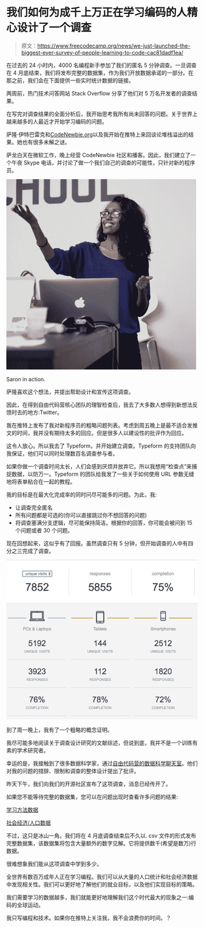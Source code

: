 # 我们如何为成千上万正在学习编码的人精心设计了一个调查

> 原文：<https://www.freecodecamp.org/news/we-just-launched-the-biggest-ever-survey-of-people-learning-to-code-cac81dadf1ea/>

在过去的 24 小时内，4000 名编程新手参加了我们的匿名 5 分钟调查。一旦调查在 4 月底结束，我们将发布完整的数据集，作为我们开放数据承诺的一部分。在那之前，我们会在下面提供一些实时统计数据的链接。

两周前，热门技术问答网站 Stack Overflow 分享了他们对 5 万名开发者的调查结果。

在写完对调查结果的全面分析后，我开始思考我所有尚未回答的问题。关于世界上越来越多的人最近才开始学习编码的问题。

萨隆·伊特巴雷克和[CodeNewbie.org](http://codenewbie.org)以及我开始在推特上来回谈论堆栈溢出的结果。她也有很多未解之谜。

萨龙白天在微软工作，晚上经营 CodeNewbie 社区和播客。因此，我们建立了一个午夜 Skype 电话，并讨论了做一个我们自己的调查的可能性，只针对新的程序员。

![1*z_o_FaoAAWXUvhod3h5rRQ](img/aac2e70b9f8b6f5b4b6ea7bb23f94110.png)

Saron in action.

萨隆喜欢这个想法，并提出帮助设计和宣传这项调查。

因此，在得到自由代码营核心团队的理智检查后，我去了大多数人想得到新想法反馈时去的地方:Twitter。

我在推特上发布了我对新程序员的粗略问题列表。考虑到周五晚上是最不适合发推文的时间，我并没有期待太多的回应。但是很多人以建设性的批评作为回应。

这令人放心。所以我去了 Typeform，并开始建立调查。Typeform 的支持团队向我保证，他们可以同时处理数百名调查参与者。

如果你做一个调查时间太长，人们会感到厌烦并放弃它。所以我想用“检查点”来捕捉数据，以防万一。Typeform 的团队给我发了一些关于如何使用 URL 参数无缝地将表单粘合在一起的教程。

我的目标是在最大化完成率的同时问尽可能多的问题。为此，我:

*   让调查完全匿名
*   所有问题都是可选的(你可以直接跳过你不想回答的问题)
*   将调查塞满分支逻辑，尽可能保持简洁。根据你的回答，你可能会被问到 15 个问题或者 30 个问题。

现在回想起来，这似乎有了回报。虽然调查只有 5 分钟，但开始调查的人中有四分之三完成了调查。

![1*nkbXS7Q-0iURdkvuhFmddg](img/f38ec5d297178543a76c98b92087f29d.png)

到了周一晚上，我有了一个粗略的概念证明。

我尽可能多地阅读关于调查设计研究的文献综述，但说到底，我并不是一个训练有素的学术研究者。

幸运的是，我接触到了很多数据科学家，通过[自由代码营的数据科学聊天室](https://gitter.im/FreeCodeCamp/DataScience)。他们对我的问题的措辞、限制和调查的整体设计提出了批评。

昨天下午，我们向我们的开源社区宣布了这项调查，消息已经传开了。

如果您不能等待完整的数据集，您可以在问题出现时查看许多问题的结果:

[学习方法数据](http://bit.ly/1ZLYUp7)

[社会经济/人口数据](http://bit.ly/1TjBlU7)

不过，这只是冰山一角。我们将在 4 月底调查结束后不久以. csv 文件的形式发布完整数据集，该数据集将包含大量额外的数字见解。它将提供数千(希望是数万)行数据。

很难想象我们能从这项调查中学到多少。

全世界有数百万成年人正在学习编程。我们可以从大量的人口统计和社会经济数据中发现相关性。我们可以更好地了解他们的就业目标，以及他们实现目标的策略。

我们需要学习的数据越多，我们就能更好地理解我们这个时代最大的现象之一:编码的全球运动。

我只写编程和技术。如果你在推特上关注我，我不会浪费你的时间。？